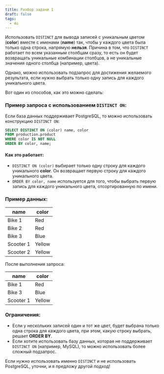 ```yaml
---
title: Разбор задачи 1
draft: false
tags:
  - 4o
---
```


Использовать `DISTINCT` для вывода записей с уникальным цветом (**color**) вместе с именами (**name**) так, чтобы у каждого цвета была только одна строка, напрямую **нельзя**. Причина в том, что `DISTINCT` работает по всем указанным столбцам сразу, то есть он будет возвращать уникальные комбинации столбцов, а не уникальные значения одного столбца (например, цвета).

Однако, можно использовать подзапрос для достижения желаемого результата, если нужно выбрать только одну запись для каждого уникального цвета.

Вот один из способов, как это можно сделать:

### Пример запроса с использованием `DISTINCT ON`:
Если база данных поддерживает PostgreSQL, то можно использовать конструкцию `DISTINCT ON`:

```sql
SELECT DISTINCT ON (color) name, color
FROM production.product
WHERE color IS NOT NULL
ORDER BY color, name;
```

#### Как это работает:
- `DISTINCT ON (color)` выбирает только одну строку для каждого уникального **color**. Он возвращает первую строку для каждого уникального цвета.
- `ORDER BY color, name` используется для того, чтобы выбрать первую запись для каждого уникального цвета, отсортированную по имени.

### Пример данных:

| name      | color  |
|-----------|--------|
| Bike 1    | Red    |
| Bike 2    | Red    |
| Bike 3    | Blue   |
| Scooter 1 | Yellow |
| Scooter 2 | Yellow |

После выполнения запроса:

| name      | color  |
|-----------|--------|
| Bike 1    | Red    |
| Bike 3    | Blue   |
| Scooter 1 | Yellow |

### Ограничения:
- Если у нескольких записей один и тот же цвет, будет выбрана только одна строка для каждого цвета, при этом, какую строку выбрать, решает **ORDER BY**.
- Если хотите использовать базу данных, которая не поддерживает `DISTINCT ON` (например, MySQL), то можно использовать более сложный подзапрос.

Если нужно использовать именно `DISTINCT` и не использовать PostgreSQL, уточни, и я предложу другой подход!